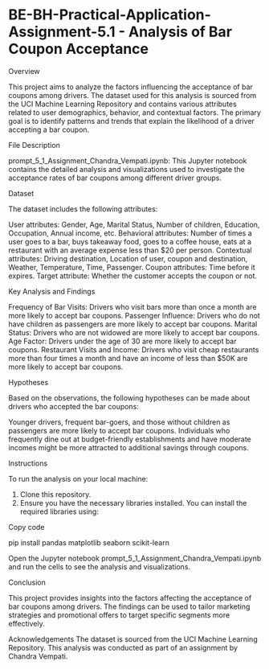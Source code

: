 # BE-BH-Practical-Application-Assignment-5.1 - Analysis of Bar Coupon Acceptance

Overview

This project aims to analyze the factors influencing the acceptance of bar coupons among drivers. The dataset used for this analysis is sourced from the UCI Machine Learning Repository and contains various attributes related to user demographics, behavior, and contextual factors. The primary goal is to identify patterns and trends that explain the likelihood of a driver accepting a bar coupon.

File Description

prompt_5_1_Assignment_Chandra_Vempati.ipynb: This Jupyter notebook contains the detailed analysis and visualizations used to investigate the acceptance rates of bar coupons among different driver groups.

Dataset

The dataset includes the following attributes:

User attributes: Gender, Age, Marital Status, Number of children, Education, Occupation, Annual income, etc.
Behavioral attributes: Number of times a user goes to a bar, buys takeaway food, goes to a coffee house, eats at a restaurant with an average expense less than $20 per person.
Contextual attributes: Driving destination, Location of user, coupon and destination, Weather, Temperature, Time, Passenger.
Coupon attributes: Time before it expires.
Target attribute: Whether the customer accepts the coupon or not.

Key Analysis and Findings

Frequency of Bar Visits: Drivers who visit bars more than once a month are more likely to accept bar coupons.
Passenger Influence: Drivers who do not have children as passengers are more likely to accept bar coupons.
Marital Status: Drivers who are not widowed are more likely to accept bar coupons.
Age Factor: Drivers under the age of 30 are more likely to accept bar coupons.
Restaurant Visits and Income: Drivers who visit cheap restaurants more than four times a month and have an income of less than $50K are more likely to accept bar coupons.

Hypotheses

Based on the observations, the following hypotheses can be made about drivers who accepted the bar coupons:

Younger drivers, frequent bar-goers, and those without children as passengers are more likely to accept bar coupons.
Individuals who frequently dine out at budget-friendly establishments and have moderate incomes might be more attracted to additional savings through coupons.

Instructions

To run the analysis on your local machine:

1) Clone this repository.
2) Ensure you have the necessary libraries installed. You can install the required libraries using:

Copy code

pip install pandas matplotlib seaborn scikit-learn

Open the Jupyter notebook prompt_5_1_Assignment_Chandra_Vempati.ipynb and run the cells to see the analysis and visualizations.

Conclusion

This project provides insights into the factors affecting the acceptance of bar coupons among drivers. The findings can be used to tailor marketing strategies and promotional offers to target specific segments more effectively.

Acknowledgements
The dataset is sourced from the UCI Machine Learning Repository.
This analysis was conducted as part of an assignment by Chandra Vempati.

